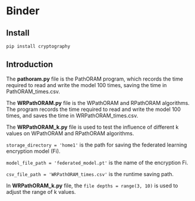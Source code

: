 # Binder
## **Install**

`pip install cryptography`

## Introduction

The **pathoram.py** file is the PathORAM program, which records the time required to read and write the model 100 times, saving the time in PathORAM_times.csv.

The **WRPathORAM.py** file is the WPathORAM and RPathORAM algorithms. The program records the time required to read and write the model 100 times, and saves the time in WRPathORAM_times.csv.

The **WRPathORAM_k.py** file is used to test the influence of different k values on WPathORAM and RPathORAM algorithms.

`storage_directory = 'home1'`   is the path for saving the federated learning encryption model (Fi).

`model_file_path = 'federated_model.pt'`   is the name of the encryption Fi.

`csv_file_path = 'WRPathORAM_times.csv'` is the runtime saving path.

In **WRPathORAM_k.py** file, the `file depths = range(3, 10)` is used to adjust the range of k values.

